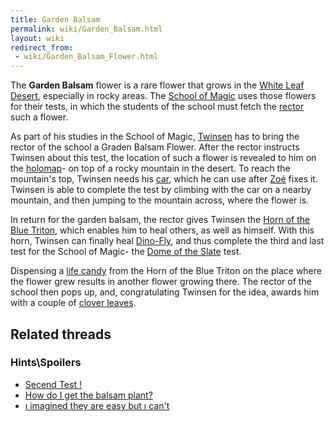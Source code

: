 ```yaml
---
title: Garden Balsam
permalink: wiki/Garden_Balsam.html
layout: wiki
redirect_from:
 - wiki/Garden_Balsam_Flower.html
---
```


The **Garden Balsam** flower is a rare flower that grows in the [White
Leaf Desert](White_Leaf_Desert "wikilink"), especially in rocky areas.
The [School of Magic](School_of_Magic "wikilink") uses those flowers for
their tests, in which the students of the school must fetch the
[rector](Rector_of_the_School_of_Magic "wikilink") such a flower.

As part of his studies in the School of Magic,
[Twinsen](Twinsen "wikilink") has to bring the rector of the school a
Graden Balsam Flower. After the rector instructs Twinsen about this
test, the location of such a flower is revealed to him on the
[holomap](holomap "wikilink")- on top of a rocky mountain in the desert.
To reach the mountain's top, Twinsen needs his
[car](Twinsen's_car "wikilink"), which he can use after
[Zoé](Zoé "wikilink") fixes it. Twinsen is able to complete the test by
climbing with the car on a nearby mountain, and then jumping to the
mountain across, where the flower is.

In return for the garden balsam, the rector gives Twinsen the [Horn of
the Blue Triton](Horn_of_the_Blue_Triton "wikilink"), which enables him
to heal others, as well as himself. With this horn, Twinsen can finally
heal [Dino-Fly](Dino-Fly "wikilink"), and thus complete the third and
last test for the School of Magic- the [Dome of the
Slate](Dome_of_the_Slate "wikilink") test.

Dispensing a [life candy](life_candy "wikilink") from the Horn of the
Blue Triton on the place where the flower grew results in another flower
growing there. The rector of the school then pops up, and,
congratulating Twinsen for the idea, awards him with a couple of [clover
leaves](clover_leaf "wikilink").

## Related threads

### Hints\Spoilers

- [Secend Test !](https://forum.magicball.net/showthread.php?t=8993)
- [How do I get the balsam
  plant?](https://forum.magicball.net/showthread.php?t=8892)
- [ı imagined they are easy but ı
  can't](https://forum.magicball.net/showthread.php?t=7181)
